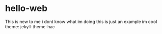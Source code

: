 # hello-web
This is new to me
i dont know what im doing
this is just an example
im cool
theme: jekyll-theme-hac

